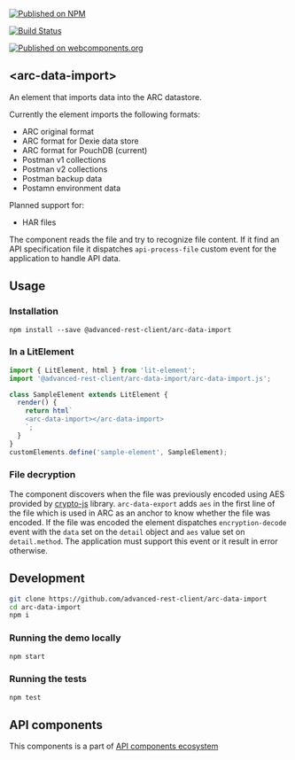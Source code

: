 [![Published on NPM](https://img.shields.io/npm/v/@advanced-rest-client/arc-data-import.svg)](https://www.npmjs.com/package/@advanced-rest-client/arc-data-import)

[![Build Status](https://travis-ci.org/advanced-rest-client/arc-data-import.svg?branch=stage)](https://travis-ci.org/advanced-rest-client/arc-data-import)

[![Published on webcomponents.org](https://img.shields.io/badge/webcomponents.org-published-blue.svg)](https://www.webcomponents.org/element/advanced-rest-client/arc-data-import)

## &lt;arc-data-import&gt;

An element that imports data into the ARC datastore.

Currently the element imports the following formats:

-   ARC original format
-   ARC format for Dexie data store
-   ARC format for PouchDB (current)
-   Postman v1 collections
-   Postman v2 collections
-   Postman backup data
-   Postamn environment data

Planned support for:

-   HAR files

The component reads the file and try to recognize file content. If it find an API specification file it dispatches `api-process-file`
custom event for the application to handle API data.

## Usage

### Installation
```
npm install --save @advanced-rest-client/arc-data-import
```

### In a LitElement

```js
import { LitElement, html } from 'lit-element';
import '@advanced-rest-client/arc-data-import/arc-data-import.js';

class SampleElement extends LitElement {
  render() {
    return html`
    <arc-data-import></arc-data-import>
    `;
  }
}
customElements.define('sample-element', SampleElement);
```

### File decryption

The component discovers when the file was previously encoded using AES provided by
[crypto-js](https://www.npmjs.com/package/crypto-js) library.
`arc-data-export` adds `aes` in the first line of the file which is used in ARC as an anchor to know whether the file was encoded.
If the file was encoded the element dispatches `encryption-decode` event with the `data` set on the `detail` object
and `aes` value set on `detail.method`. The application must support this event or it result in error otherwise.

## Development

```sh
git clone https://github.com/advanced-rest-client/arc-data-import
cd arc-data-import
npm i
```

### Running the demo locally

```sh
npm start
```

### Running the tests
```sh
npm test
```

## API components

This components is a part of [API components ecosystem](https://elements.advancedrestclient.com/)
